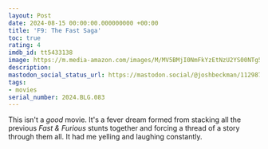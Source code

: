 ```yaml
---
layout: Post
date: 2024-08-15 00:00:00.000000000 +00:00
title: 'F9: The Fast Saga'
toc: true
rating: 4
imdb_id: tt5433138
image: https://m.media-amazon.com/images/M/MV5BMjI0NmFkYzEtNzU2YS00NTg5LWIwYmMtNmQ1MTU0OGJjOTMxXkEyXkFqcGdeQXVyMjMxOTE0ODA@._V1_SX300.jpg
description:
mastodon_social_status_url: https://mastodon.social/@joshbeckman/112987115327444331
tags:
- movies
serial_number: 2024.BLG.083
---
```

This isn't a _good_ movie. It's a fever dream formed from stacking all the previous _Fast & Furious_ stunts together and forcing a thread of a story through them all. It had me yelling and laughing constantly.
